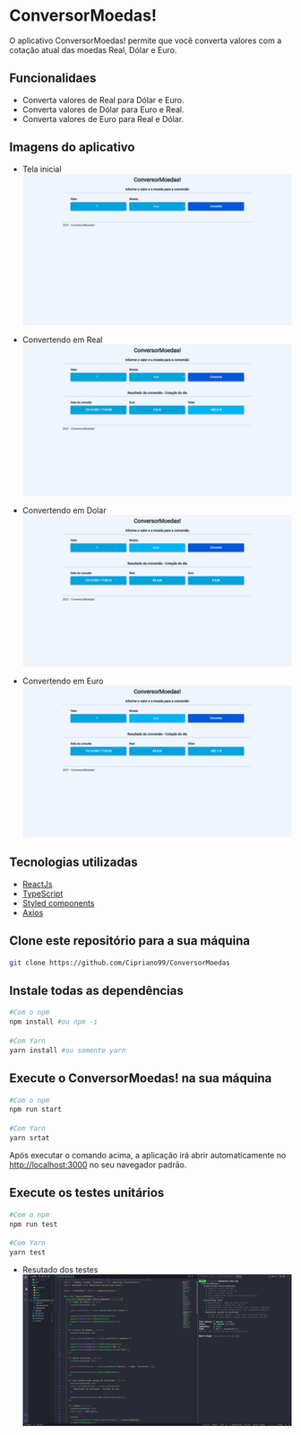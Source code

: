 # ConversorMoedas!

O aplicativo ConversorMoedas! permite que você converta valores com a cotação atual das moedas Real, Dólar e Euro.

## Funcionalidaes

- Converta valores de Real para Dólar e Euro.
- Converta valores de Dólar para Euro e Real.
- Converta valores de Euro para Real e Dólar.

## Imagens do aplicativo

- Tela inicial
  ![Tela inicial](./public/systemImages/telaInicial.png)

- Convertendo em Real
  ![Convertendo em Real](./public/systemImages/real.png)

- Convertendo em Dolar
  ![Convertendo em Dolar](./public/systemImages/dolar.png)

- Convertendo em Euro
  ![Convertendo em Euro](./public/systemImages/euro.png)

## Tecnologias utilizadas

- [ReactJs](https://pt-br.reactjs.org/)
- [TypeScript](https://www.typescriptlang.org/)
- [Styled components](https://styled-components.com/)
- [Axios](https://axios-http.com/ptbr/)

## Clone este repositório para a sua máquina

```bash
git clone https://github.com/Cipriano99/ConversorMoedas
```

## Instale todas as dependências

```bash
#Com o npm
npm install #ou npm -i

#Com Yarn
yarn install #ou somente yarn
```

## Execute o ConversorMoedas! na sua máquina

```bash
#Com o npm
npm run start

#Com Yarn
yarn srtat
```

Após executar o comando acima, a aplicação irá abrir automaticamente no [http://localhost:3000](http://localhost:3000) no seu navegador padrão.

## Execute os testes unitários

```bash
#Com o npm
npm run test

#Com Yarn
yarn test
```

- Resutado dos testes
  ![Testes Unitatios](./public/systemImages/testes.png)
